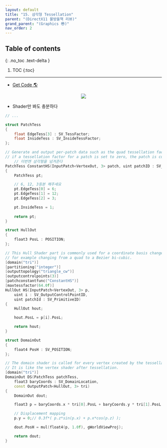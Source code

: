 ```yaml
---
layout: default
title: "15. 삼각형 Tessellation"
parent: "(DirectX11 물방울책 리뷰)"
grand_parent: "(Graphics 😎)"
nav_order: 2
---
```


## Table of contents
{: .no_toc .text-delta }

1. TOC
{:toc}

---

* [Get Code 🌎](https://github.com/Arthur880708/DirectX11-3d-tutorials/tree/12)

<p align="center">
  <img src="https://taehyungs-programming-blog.github.io/blog/assets/images/graphics/bb/bb-15-1.png"/>
</p>

* Shader만 봐도 충분하다

```cpp
// ...

struct PatchTess
{
	float EdgeTess[3] : SV_TessFactor;
	float InsideTess : SV_InsideTessFactor;
};

// Generate and output per-patch data such as the quad tessellation factors.
// if a tessellation factor for a patch is set to zero, the patch is culled from the rest of the pipeline.
    // 이번엔 삼각형을 넘겨준다
PatchTess ConstantHS(InputPatch<VertexOut, 3> patch, uint patchID : SV_PrimitiveID)
{
	PatchTess pt;

    // 6, 12, 3등분 해주세요
	pt.EdgeTess[0] = 6;
	pt.EdgeTess[1] = 12;
	pt.EdgeTess[2] = 3;

	pt.InsideTess = 1;
	
	return pt;
}

struct HullOut
{
	float3 PosL : POSITION;
};

// This Hull Shader part is commonly used for a coordinate basis change, 
// for example changing from a quad to a Bezier bi-cubic.
[domain("tri")]
[partitioning("integer")]
[outputtopology("triangle_cw")]
[outputcontrolpoints(3)]
[patchconstantfunc("ConstantHS")]
[maxtessfactor(64.0f)]
HullOut HS(InputPatch<VertexOut, 3> p,
	uint i : SV_OutputControlPointID,
	uint patchId : SV_PrimitiveID)
{
	HullOut hout;

	hout.PosL = p[i].PosL;

	return hout;
}

struct DomainOut
{
	float4 PosH : SV_POSITION;
};

// The domain shader is called for every vertex created by the tessellator.  
// It is like the vertex shader after tessellation.
[domain("tri")]
DomainOut DS(PatchTess patchTess,
	float3 baryCoords : SV_DomainLocation,
	const OutputPatch<HullOut, 3> tri)
{
	DomainOut dout;

	float3 p = baryCoords.x * tri[0].PosL + baryCoords.y * tri[1].PosL + baryCoords.z * tri[2].PosL;

	// Displacement mapping
	p.y = 0;// 0.3f*( p.z*sin(p.x) + p.x*cos(p.z) );

	dout.PosH = mul(float4(p, 1.0f), gWorldViewProj);

	return dout;
}
```